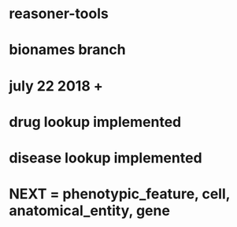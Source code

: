 # reasoner-tools
# bionames branch
# july 22 2018 +
# drug lookup implemented
# disease lookup implemented
# NEXT = phenotypic_feature, cell, anatomical_entity, gene